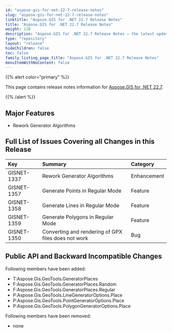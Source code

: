 ```yaml
---
id: "aspose-gis-for-net-22-7-release-notes"
slug: "aspose-gis-for-net-22-7-release-notes"
linktitle: "Aspose.GIS for .NET 22.7 Release Notes"
title: "Aspose.GIS for .NET 22.7 Release Notes"
weight: 120
description: "Aspose.GIS for .NET 22.7 Release Notes – the latest updates and fixes."
type: "repository"
layout: "release"
hideChildren: false
toc: false
family_listing_page_title: "Aspose.GIS for .NET 22.7 Release Notes"
menuItemWithNoContent: false
---
```


{{% alert color="primary" %}} 

This page contains release notes information for [Aspose.GIS for .NET 22.7](https://www.nuget.org/packages/Aspose.GIS/22.7.0).

{{% /alert %}} 
## **Major Features**
- Rework Generator Algorithms
## **Full List of Issues Covering all Changes in this Release**

|**Key**|**Summary**|**Category**|
| :- | :- | :- |
|GISNET-1337|Rework Generator Algorithms|Enhancement|
|GISNET-1357|Generate Points in Regular Mode|Feature|
|GISNET-1358|Generate Lines in Regular Mode|Feature|
|GISNET-1359|Generate Polygons in Regular Mode|Feature|
|GISNET-1350|Converting and rendering of GPX files does not work|Bug|
## **Public API and Backward Incompatible Changes**
Following members have been added:

- T:Aspose.Gis.GeoTools.GeneratorPlaces
- F:Aspose.Gis.GeoTools.GeneratorPlaces.Random
- F:Aspose.Gis.GeoTools.GeneratorPlaces.Regular
- P:Aspose.Gis.GeoTools.LineGeneratorOptions.Place
- P:Aspose.Gis.GeoTools.PointGeneratorOptions.Place
- P:Aspose.Gis.GeoTools.PolygonGeneratorOptions.Place

Following members have been removed:

- none